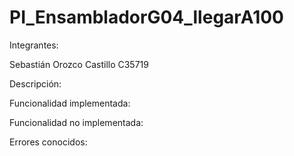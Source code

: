 # PI_EnsambladorG04_llegarA100
Integrantes:

Sebastián Orozco Castillo C35719

Descripción:

Funcionalidad implementada:

Funcionalidad no implementada:

Errores conocidos:
